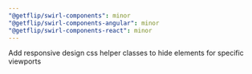 ```yaml
---
"@getflip/swirl-components": minor
"@getflip/swirl-components-angular": minor
"@getflip/swirl-components-react": minor
---
```


Add responsive design css helper classes to hide elements for specific viewports
